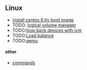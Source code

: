 ## Linux

* [install centos 8 by boot image](install.centos.8.by.boot.image.md)
* TODO: [logical volume manager](logical.volume.manager.md)
* TODO:[loop back devices with lvm](loop.back.devices.with.lvm.md)
* TODO:[Load balance](load_balance.md)
* TODO:[qemu](qemu/README.md)

#### other
  * [commands](resources/commands.md)